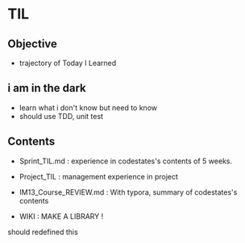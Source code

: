 # TIL
## Objective
- trajectory of Today I Learned

## i am in the dark
- learn what i don't know but need to know
- should use TDD, unit test

## Contents
- Sprint_TIL.md : experience in codestates's contents of 5 weeks.
- Project_TIL : management experience in project
- IM13_Course_REVIEW.md : With typora, summary of codestates's contents

- WIKI : MAKE A LIBRARY !

should redefined this
 
